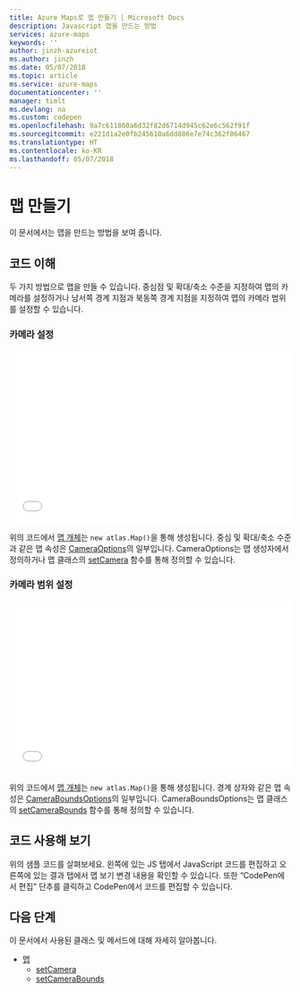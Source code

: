 ```yaml
---
title: Azure Maps로 맵 만들기 | Microsoft Docs
description: Javascript 맵을 만드는 방법
services: azure-maps
keywords: ''
author: jinzh-azureiot
ms.author: jinzh
ms.date: 05/07/2018
ms.topic: article
ms.service: azure-maps
documentationcenter: ''
manager: timlt
ms.devlang: na
ms.custom: codepen
ms.openlocfilehash: 9a7c611860a6d32f82d6714d945c62e6c562f91f
ms.sourcegitcommit: e221d1a2e0fb245610a6dd886e7e74c362f06467
ms.translationtype: HT
ms.contentlocale: ko-KR
ms.lasthandoff: 05/07/2018
---
```

# <a name="create-a-map"></a>맵 만들기

이 문서에서는 맵을 만드는 방법을 보여 줍니다.  

## <a name="understand-the-code"></a>코드 이해

두 가지 방법으로 맵을 만들 수 있습니다. 중심점 및 확대/축소 수준을 지정하여 맵의 카메라를 설정하거나 남서쪽 경계 지점과 북동쪽 경계 지점을 지정하여 맵의 카메라 범위를 설정할 수 있습니다.

<a id="setCameraOptions"></a>

### <a name="setting-the-camera"></a>카메라 설정

<iframe height='310' scrolling='no' title='CameraOptions를 통해 맵 만들기' src='//codepen.io/azuremaps/embed/qxKBMN/?height=265&theme-id=0&default-tab=js,result&embed-version=2&editable=true' frameborder='no' allowtransparency='true' allowfullscreen='true' style='width: 100%;'><a href='https://codepen.io'>CodePen</a>에서 Azure LBS(<a href='https://codepen.io/azuremaps'>@azuremaps</a>)로 펜 <a href='https://codepen.io/azuremaps/pen/qxKBMN/'>CameraOptions를 통해 맵 만들기</a>를 참조하세요.
</iframe>

위의 코드에서 [맵 개체](https://docs.microsoft.com/javascript/api/azure-maps-javascript/map?view=azure-iot-typescript-latest)는 `new atlas.Map()`을 통해 생성됩니다. 중심 및 확대/축소 수준과 같은 맵 속성은 [CameraOptions](https://docs.microsoft.com/javascript/api/azure-maps-javascript/cameraoptions?view=azure-iot-typescript-latest)의 일부입니다. CameraOptions는 맵 생성자에서 정의하거나 맵 클래스의 [setCamera](https://docs.microsoft.com/javascript/api/azure-maps-javascript/map?view=azure-iot-typescript-latest#setcamera) 함수를 통해 정의할 수 있습니다.

<a id="setCameraBoundsOptions"></a>

### <a name="setting-the-camera-bounds"></a>카메라 범위 설정

<iframe height='310' scrolling='no' title='CameraBoundsOptions를 통해 맵 만들기' src='//codepen.io/azuremaps/embed/ZrRbPg/?height=265&theme-id=0&default-tab=js,result&embed-version=2&editable=true' frameborder='no' allowtransparency='true' allowfullscreen='true' style='width: 100%;'><a href='https://codepen.io'>CodePen</a>에서 Azure Maps(<a href='https://codepen.io/azuremaps'>@azuremaps</a>)로 펜 <a href='https://codepen.io/azuremaps/pen/ZrRbPg/'>CameraBoundsOptions를 통해 맵 만들기</a>를 참조하세요.
</iframe>

위의 코드에서 [맵 개체](https://docs.microsoft.com/javascript/api/azure-maps-javascript/map?view=azure-iot-typescript-latest)는 `new atlas.Map()`을 통해 생성됩니다. 경계 상자와 같은 맵 속성은 [CameraBoundsOptions](https://docs.microsoft.com/javascript/api/azure-maps-javascript/cameraboundsoptions?view=azure-iot-typescript-latest)의 일부입니다. CameraBoundsOptions는 맵 클래스의 [setCameraBounds](https://docs.microsoft.com/javascript/api/azure-maps-javascript/map?view=azure-iot-typescript-latest#setcamerabounds) 함수를 통해 정의할 수 있습니다.

## <a name="try-out-the-code"></a>코드 사용해 보기 

위의 샘플 코드를 살펴보세요. 왼쪽에 있는 JS 탭에서 JavaScript 코드를 편집하고 오른쪽에 있는 결과 탭에서 맵 보기 변경 내용을 확인할 수 있습니다. 또한 “CodePen에서 편집” 단추를 클릭하고 CodePen에서 코드를 편집할 수 있습니다. 

<a id="relatedReference"></a>

## <a name="next-steps"></a>다음 단계

이 문서에서 사용된 클래스 및 메서드에 대해 자세히 알아봅니다. 
* [맵](https://docs.microsoft.com/javascript/api/azure-maps-javascript/map?view=azure-iot-typescript-latest)
    * [setCamera](https://docs.microsoft.com/javascript/api/azure-maps-javascript/map?view=azure-iot-typescript-latest#setcamera)
    * [setCameraBounds](https://docs.microsoft.com/javascript/api/azure-maps-javascript/map?view=azure-iot-typescript-latest#setcamerabounds)

